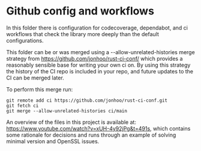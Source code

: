# Github config and workflows

In this folder there is configuration for codecoverage, dependabot, and ci
workflows that check the library more deeply than the default configurations.

This folder can be or was merged using a --allow-unrelated-histories merge
strategy from <https://github.com/jonhoo/rust-ci-conf/> which provides a
reasonably sensible base for writing your own ci on. By using this strategy
the history of the CI repo is included in your repo, and future updates to
the CI can be merged later.

To perform this merge run:

```shell
git remote add ci https://github.com/jonhoo/rust-ci-conf.git
git fetch ci
git merge --allow-unrelated-histories ci/main
```

An overview of the files in this project is available at:
<https://www.youtube.com/watch?v=xUH-4y92jPg&t=491s>, which contains some
rationale for decisions and runs through an example of solving minimal version
and OpenSSL issues.
